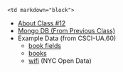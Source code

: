 	<td markdown="block">

* [About Class #12](slides/12/meta.html)
* [Mongo DB (From Previous Class)](slides/11/mongo.html)
* Example Data (from CSCI-UA.60)
	* [book fields](resources/data/books_fields.txt)
	* [books](resources/data/books.csv)
	* [wifi](resources/data/wifi3.json) (NYC Open Data)


</td>
	<td markdown="block">
<!--
* Chapter 
* Chapter 
-->
</td>
	<td markdown="block">
<!--
* [](assignments/.html)
-->
</td>
